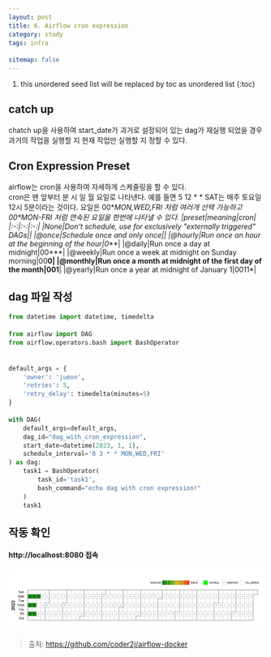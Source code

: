 ```yaml
---
layout: post
title: 6. Airflow cron expression
category: study
tags: infra

sitemap: false
---
```

1. this unordered seed list will be replaced by toc as unordered list
{:toc}





## catch up
chatch up을 사용하여 start_date가 과거로 설정되어 있는 dag가 재실행 되었을 경우 과거의 작업을 실행할 지 현재 작업만 실행할 지 정할 수 있다.

## Cron Expression Preset
airflow는 cron을 사용하여 자세하게 스케줄링을 할 수 있다.  
cron은 맨 앞부터 분 시 일 월 요일로 나타낸다.
예를 들면 5 12 * * SAT는 매주 토요일 12시 5분이라는 것이다.
요일은 00\**MON,WED,FRI 처럼 여러개 선택 가능하고 00\**MON-FRI 처럼 연속된 요일을 한번에 나타낼 수 있다.
|preset|meaning|cron|  
|:-:|:-:|:-:|
|None|Don't schedule, use for exclusively "externally triggered" DAGs||
|@once|Schedule once and only once||
|@hourly|Run once an hour at the beginning of the hour|0****|
|@daily|Run once a day at midnight|00***|
|@weekly|Run once a week at midnight on Sunday morning|00**0|
|@monthly|Run once a month at midnight of the first day of the month|001**|
|@yearly|Run once a year at midnight of January 1|0011*|



## dag 파일 작성


```py
from datetime import datetime, timedelta

from airflow import DAG
from airflow.operators.bash import BashOperator


default_args = {
    'owner': 'jueon',
    'retries': 5,
    'retry_delay': timedelta(minutes=5)
}

with DAG(
    default_args=default_args,
    dag_id="dag_with_cron_expression",
    start_date=datetime(2023, 1, 1),
    schedule_interval='0 3 * * MON,WED,FRI'
) as dag:
    task1 = BashOperator(
        task_id='task1',
        bash_command="echo dag with cron expression!"
    )
    task1
```
## 작동 확인
#### http://localhost:8080 접속 
![](/assets/img/post/airflow_cron/cron1.png)

>출처: https://github.com/coder2j/airflow-docker
